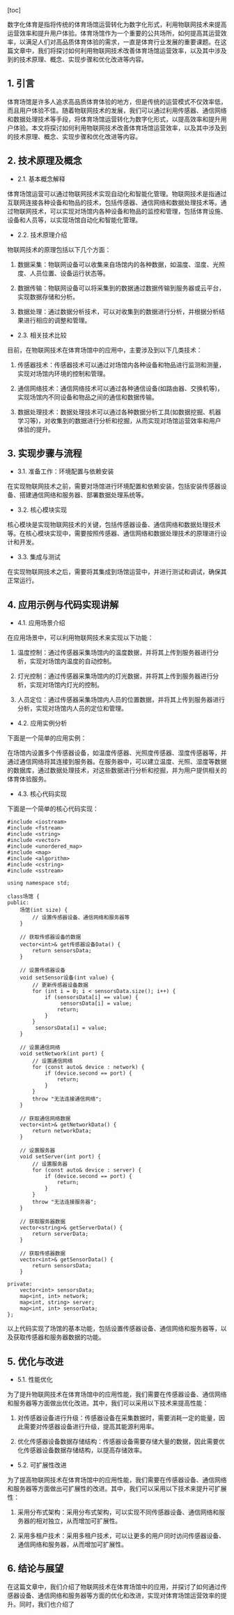 
[toc]                    
                
                
数字化体育是指将传统的体育场馆运营转化为数字化形式，利用物联网技术来提高运营效率和提升用户体验。体育场馆作为一个重要的公共场所，如何提高其运营效率，以满足人们对高品质体育体验的需求，一直是体育行业发展的重要课题。在这篇文章中，我们将探讨如何利用物联网技术改善体育场馆运营效率，以及其中涉及到的技术原理、概念、实现步骤和优化改进等内容。

## 1. 引言

体育场馆是许多人追求高品质体育体验的地方，但是传统的运营模式不仅效率低，而且用户体验不佳。随着物联网技术的发展，我们可以通过利用传感器、通信网络和数据处理技术等手段，将体育场馆运营转化为数字化形式，以提高效率和提升用户体验。本文将探讨如何利用物联网技术改善体育场馆运营效率，以及其中涉及到的技术原理、概念、实现步骤和优化改进等内容。

## 2. 技术原理及概念

- 2.1. 基本概念解释

体育场馆运营可以通过物联网技术实现自动化和智能化管理。物联网技术是指通过互联网连接各种设备和物品的技术，包括传感器、通信网络和数据处理技术等。通过物联网技术，可以实现对场馆内各种设备和物品的监控和管理，包括体育设施、设备和人员等，以实现场馆自动化和智能化管理。

- 2.2. 技术原理介绍

物联网技术的原理包括以下几个方面：

1. 数据采集：物联网设备可以收集来自场馆内的各种数据，如温度、湿度、光照度、人员位置、设备运行状态等。

2. 数据传输：物联网设备可以将采集到的数据通过数据传输到服务器或云平台，实现数据存储和分析。

3. 数据处理：通过数据分析技术，可以对收集到的数据进行分析，并根据分析结果进行相应的调整和管理。

- 2.3. 相关技术比较

目前，在物联网技术在体育场馆中的应用中，主要涉及到以下几类技术：

1. 传感器技术：传感器技术可以通过对场馆内各种设备和物品进行监测和测量，实现对场馆内环境的控制和管理。

2. 通信网络技术：通信网络技术可以通过各种通信设备(如路由器、交换机等)，实现场馆内不同设备和物品之间的通信和数据传输。

3. 数据处理技术：数据处理技术可以通过各种数据分析工具(如数据挖掘、机器学习等)，对收集到的数据进行分析和挖掘，从而实现对场馆运营效率和用户体验的提升。

## 3. 实现步骤与流程

- 3.1. 准备工作：环境配置与依赖安装

在实现物联网技术之前，需要对场馆进行环境配置和依赖安装，包括安装传感器设备、搭建通信网络和服务器、部署数据处理系统等。

- 3.2. 核心模块实现

核心模块是实现物联网技术的关键，包括传感器设备、通信网络和数据处理技术等。在核心模块实现中，需要按照传感器、通信网络和数据处理技术的原理进行设计和开发。

- 3.3. 集成与测试

在实现物联网技术之后，需要将其集成到场馆运营中，并进行测试和调试，确保其正常运行。

## 4. 应用示例与代码实现讲解

- 4.1. 应用场景介绍

在应用场景中，可以利用物联网技术来实现以下功能：

1. 温度控制：通过传感器采集场馆内的温度数据，并将其上传到服务器进行分析，实现对场馆内温度的自动控制。

2. 灯光控制：通过传感器采集场馆内的灯光数据，并将其上传到服务器进行分析，实现对场馆内灯光的控制。

3. 人员定位：通过传感器采集场馆内人员的位置数据，并将其上传到服务器进行分析，实现对场馆内人员的定位和管理。

- 4.2. 应用实例分析

下面是一个简单的应用实例：

在场馆内设置多个传感器设备，如温度传感器、光照度传感器、湿度传感器等，并通过通信网络将其连接到服务器。在服务器中，可以建立温度、光照、湿度等数据的数据库，通过数据处理技术，对这些数据进行分析和挖掘，并为用户提供相关的体育体验服务。

- 4.3. 核心代码实现

下面是一个简单的核心代码实现：

```
#include <iostream>
#include <fstream>
#include <string>
#include <vector>
#include <unordered_map>
#include <map>
#include <algorithm>
#include <cstring>
#include <sstream>

using namespace std;

class场馆 {
public:
    场馆(int size) {
        // 设置传感器设备、通信网络和服务器等
    }

    // 获取传感器设备的数据
    vector<int>& get传感器设备Data() {
        return sensorsData;
    }

    // 设置传感器设备
    void setSensor设备(int value) {
        // 更新传感器设备数据
        for (int i = 0; i < sensorsData.size(); i++) {
            if (sensorsData[i] == value) {
                 sensorsData[i] = value;
                return;
            }
        }
         sensorsData[i] = value;
    }

    // 设置通信网络
    void setNetwork(int port) {
        // 设置通信网络
        for (const auto& device : network) {
            if (device.second == port) {
                return;
            }
        }
        throw "无法连接通信网络";
    }

    // 获取通信网络数据
    vector<int>& getNetworkData() {
        return networkData;
    }

    // 设置服务器
    void setServer(int port) {
        // 设置服务器
        for (const auto& device : server) {
            if (device.second == port) {
                return;
            }
        }
        throw "无法连接服务器";
    }

    // 获取服务器数据
    vector<string>& getServerData() {
        return serverData;
    }

    // 获取传感器数据
    vector<int>& getSensorData() {
        return sensorsData;
    }

private:
    vector<int> sensorsData;
    map<int, int> network;
    map<int, string> server;
    map<int, int> sensorData;
};
```

以上代码实现了场馆的基本功能，包括设置传感器设备、通信网络和服务器等，以及获取传感器和服务器数据的功能。

## 5. 优化与改进

- 5.1. 性能优化

为了提升物联网技术在体育场馆中的应用性能，我们需要在传感器设备、通信网络和服务器等方面做出优化改进。其中，我们可以采用以下技术来提高性能：

1. 对传感器设备进行升级：传感器设备在采集数据时，需要消耗一定的能量，因此需要对传感器设备进行升级，提高其能源利用率。

2. 优化传感器设备数据存储结构：传感器设备需要存储大量的数据，因此需要优化传感器设备数据存储结构，以提高存储效率。

- 5.2. 可扩展性改进

为了提高物联网技术在体育场馆中的应用性能，我们需要在传感器设备、通信网络和服务器等方面做出可扩展性的改进。其中，我们可以采用以下技术来提升可扩展性：

1. 采用分布式架构：采用分布式架构，可以实现不同传感器设备、通信网络和服务器的相对独立，从而增加可扩展性。

2. 采用多租户技术：采用多租户技术，可以让更多的用户同时访问传感器设备、通信网络和服务器，从而增加可扩展性。

## 6. 结论与展望

在这篇文章中，我们介绍了物联网技术在体育场馆中的应用，并探讨了如何通过传感器设备、通信网络和服务器等方面的优化和改进，实现对体育场馆运营效率的提升。同时，我们也介绍了

